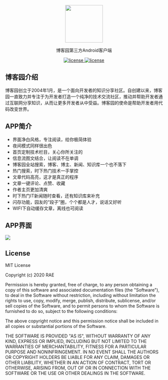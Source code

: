 <p align="center">
 <img width="120" height="120" src="https://github.com/raedev/android-cnblogs/blob/master/images/icon.png" />
</p>
<p align="center">
博客园第三方Android客户端
</p>
<p align="center">
<a href="https://github.com/raedev/android-cnblogs/blob/master/LICENSE">
  <img src="https://img.shields.io/github/license/raedev/android-cnblogs" alt="license">
</a>
 <a href="https://github.com/raedev/android-cnblogs/releases">
  <img src="https://img.shields.io/github/v/tag/raedev/android-cnblogs?label=version" alt="license">
</a>
</p>


## 博客园介绍

博客园创立于2004年1月，是一个面向开发者的知识分享社区。自创建以来，博客园一直致力并专注于为开发者打造一个纯净的技术交流社区，推动并帮助开发者通过互联网分享知识，从而让更多开发者从中受益。博客园的使命是帮助开发者用代码改变世界。

## APP简介

- 界面净白风格，专注阅读，给你极简体验
- 夜间模式同样很出色
- 首页定制技术栏目，关心你所关注的
- 信息流图文结合，让阅读不在单调
- 博客园全站搜索，博客、博主、新闻、知识库一个也不落下
- 热门搜索，时下热门技术一手掌控
- 文章代码高亮，这才是真正的程序
- 文章一键评论、点赞、收藏
- 作者主页更加清爽
- 时下热门IT新闻随时查看，还有知识库来补充
- 闪存功能，园友的“段子”圈，个个都是人才，说话又好听
- WIFI下自动缓存文章，离线也可阅读

## APP界面

![](https://github.com/raedev/android-cnblogs/blob/master/images/guide.jpg)


## License

MIT License

Copyright (c) 2020 RAE

Permission is hereby granted, free of charge, to any person obtaining a copy
of this software and associated documentation files (the "Software"), to deal
in the Software without restriction, including without limitation the rights
to use, copy, modify, merge, publish, distribute, sublicense, and/or sell
copies of the Software, and to permit persons to whom the Software is
furnished to do so, subject to the following conditions:

The above copyright notice and this permission notice shall be included in all
copies or substantial portions of the Software.

THE SOFTWARE IS PROVIDED "AS IS", WITHOUT WARRANTY OF ANY KIND, EXPRESS OR
IMPLIED, INCLUDING BUT NOT LIMITED TO THE WARRANTIES OF MERCHANTABILITY,
FITNESS FOR A PARTICULAR PURPOSE AND NONINFRINGEMENT. IN NO EVENT SHALL THE
AUTHORS OR COPYRIGHT HOLDERS BE LIABLE FOR ANY CLAIM, DAMAGES OR OTHER
LIABILITY, WHETHER IN AN ACTION OF CONTRACT, TORT OR OTHERWISE, ARISING FROM,
OUT OF OR IN CONNECTION WITH THE SOFTWARE OR THE USE OR OTHER DEALINGS IN THE
SOFTWARE.
